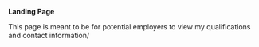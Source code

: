 **Landing Page**

This page is meant to be for potential employers to view my qualifications and contact information/
